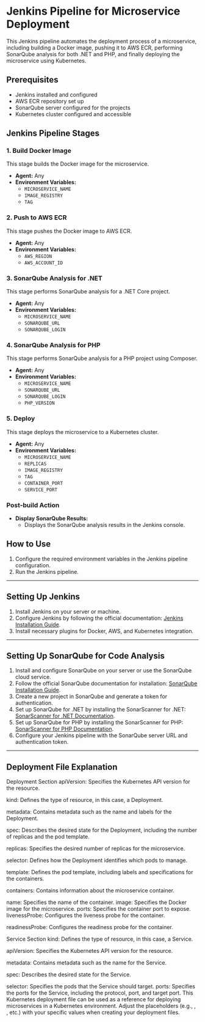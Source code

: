 # Jenkins Pipeline for Microservice Deployment

This Jenkins pipeline automates the deployment process of a microservice, including building a Docker image, pushing it to AWS ECR, performing SonarQube analysis for both .NET and PHP, and finally deploying the microservice using Kubernetes.

## Prerequisites

- Jenkins installed and configured
- AWS ECR repository set up
- SonarQube server configured for the projects
- Kubernetes cluster configured and accessible

## Jenkins Pipeline Stages

### 1. Build Docker Image

This stage builds the Docker image for the microservice.

- **Agent:** Any
- **Environment Variables:**
  - `MICROSERVICE_NAME`
  - `IMAGE_REGISTRY`
  - `TAG`

### 2. Push to AWS ECR

This stage pushes the Docker image to AWS ECR.

- **Agent:** Any
- **Environment Variables:**
  - `AWS_REGION`
  - `AWS_ACCOUNT_ID`

### 3. SonarQube Analysis for .NET

This stage performs SonarQube analysis for a .NET Core project.

- **Agent:** Any
- **Environment Variables:**
  - `MICROSERVICE_NAME`
  - `SONARQUBE_URL`
  - `SONARQUBE_LOGIN`

### 4. SonarQube Analysis for PHP

This stage performs SonarQube analysis for a PHP project using Composer.

- **Agent:** Any
- **Environment Variables:**
  - `MICROSERVICE_NAME`
  - `SONARQUBE_URL`
  - `SONARQUBE_LOGIN`
  - `PHP_VERSION`

### 5. Deploy

This stage deploys the microservice to a Kubernetes cluster.

- **Agent:** Any
- **Environment Variables:**
  - `MICROSERVICE_NAME`
  - `REPLICAS`
  - `IMAGE_REGISTRY`
  - `TAG`
  - `CONTAINER_PORT`
  - `SERVICE_PORT`

### Post-build Action

- **Display SonarQube Results:**
  - Displays the SonarQube analysis results in the Jenkins console.

## How to Use

1. Configure the required environment variables in the Jenkins pipeline configuration.
2. Run the Jenkins pipeline.

---

## Setting Up Jenkins

1. Install Jenkins on your server or machine.
2. Configure Jenkins by following the official documentation: [Jenkins Installation Guide](https://www.jenkins.io/doc/book/installing/).
3. Install necessary plugins for Docker, AWS, and Kubernetes integration.

---

## Setting Up SonarQube for Code Analysis

1. Install and configure SonarQube on your server or use the SonarQube cloud service.
2. Follow the official SonarQube documentation for installation: [SonarQube Installation Guide](https://docs.sonarqube.org/latest/setup/get-started-2-minutes/).
3. Create a new project in SonarQube and generate a token for authentication.
4. Set up SonarQube for .NET by installing the SonarScanner for .NET: [SonarScanner for .NET Documentation](https://docs.sonarqube.org/latest/analysis/scan/sonarscanner-for-msbuild/).
5. Set up SonarQube for PHP by installing the SonarScanner for PHP: [SonarScanner for PHP Documentation](https://docs.sonarqube.org/latest/analysis/scan/sonarscanner-for-php/).
6. Configure your Jenkins pipeline with the SonarQube server URL and authentication token.

---

## Deployment File Explanation
Deployment Section
apiVersion: Specifies the Kubernetes API version for the resource.

kind: Defines the type of resource, in this case, a Deployment.

metadata: Contains metadata such as the name and labels for the Deployment.

spec: Describes the desired state for the Deployment, including the number of replicas and the pod template.

replicas: Specifies the desired number of replicas for the microservice.

selector: Defines how the Deployment identifies which pods to manage.

template: Defines the pod template, including labels and specifications for the containers.

containers: Contains information about the microservice container.

name: Specifies the name of the container.
image: Specifies the Docker image for the microservice.
ports: Specifies the container port to expose.
livenessProbe: Configures the liveness probe for the container.

readinessProbe: Configures the readiness probe for the container.

Service Section
kind: Defines the type of resource, in this case, a Service.

apiVersion: Specifies the Kubernetes API version for the resource.

metadata: Contains metadata such as the name for the Service.

spec: Describes the desired state for the Service.

selector: Specifies the pods that the Service should target.
ports: Specifies the ports for the Service, including the protocol, port, and target port.
This Kubernetes deployment file can be used as a reference for deploying microservices in a Kubernetes environment. Adjust the placeholders (e.g., <microservice-name>, <replicas>, etc.) with your specific values when creating your deployment files.
